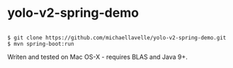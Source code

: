 # yolo-v2-spring-demo

```

$ git clone https://github.com/michaellavelle/yolo-v2-spring-demo.git
$ mvn spring-boot:run

```
Writen and tested on Mac OS-X - requires BLAS and Java 9+.

